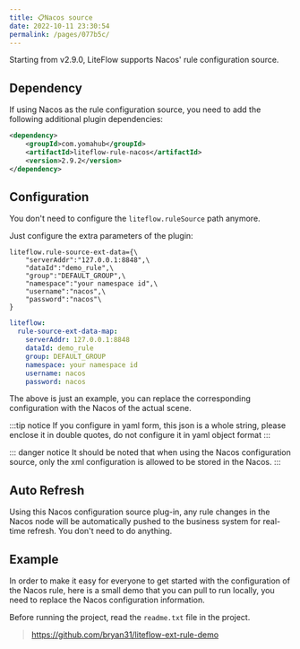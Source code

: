 ```yaml
---
title: 📋Nacos source
date: 2022-10-11 23:30:54
permalink: /pages/077b5c/
---
```


Starting from v2.9.0, LiteFlow supports Nacos' rule configuration source.

## Dependency

If using Nacos as the rule configuration source, you need to add the following additional plugin dependencies:

```xml
<dependency>
    <groupId>com.yomahub</groupId>
    <artifactId>liteflow-rule-nacos</artifactId>
    <version>2.9.2</version>
</dependency>
```

## Configuration

You don't need to configure the `liteflow.ruleSource` path anymore.

Just configure the extra parameters of the plugin:

<code-group>
  <code-block title="Properties Style" active>

```properties
liteflow.rule-source-ext-data={\
    "serverAddr":"127.0.0.1:8848",\
    "dataId":"demo_rule",\
    "group":"DEFAULT_GROUP",\
    "namespace":"your namespace id",\
    "username":"nacos",\
    "password":"nacos"\
}
```
  </code-block>
  <code-block title="Yaml Style">

```yaml
liteflow:
  rule-source-ext-data-map:
    serverAddr: 127.0.0.1:8848
    dataId: demo_rule
    group: DEFAULT_GROUP
    namespace: your namespace id
    username: nacos
    password: nacos
```
  </code-block>
</code-group>

The above is just an example, you can replace the corresponding configuration with the Nacos of the actual scene.

:::tip notice
If you configure in yaml form, this json is a whole string, please enclose it in double quotes, do not configure it in yaml object format
:::

::: danger notice
It should be noted that when using the Nacos configuration source, only the xml configuration is allowed to be stored in the Nacos.
:::

## Auto Refresh

Using this Nacos configuration source plug-in, any rule changes in the Nacos node will be automatically pushed to the business system for real-time refresh. You don't need to do anything.

## Example

In order to make it easy for everyone to get started with the configuration of the Nacos rule, here is a small demo that you can pull to run locally, you need to replace the Nacos configuration information.

Before running the project, read the `readme.txt` file in the project.

> https://github.com/bryan31/liteflow-ext-rule-demo